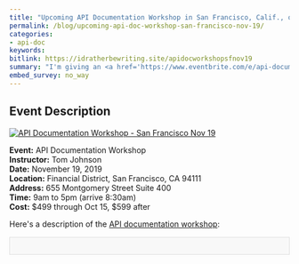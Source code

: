 ```yaml
---
title: "Upcoming API Documentation Workshop in San Francisco, Calif., on November 19, 2019"
permalink: /blog/upcoming-api-doc-workshop-san-francisco-nov-19/
categories:
- api-doc
keywords:
bitlink: https://idratherbewriting.site/apidocworkshopsfnov19
summary: "I'm giving an <a href='https://www.eventbrite.com/e/api-documentation-workshop-san-francisco-nov-19-2019-tickets-72043928329'>API Documentation Workshop</a> in San Francisco, California, on November 19, 2019. You can <a href='https://www.eventbrite.com/e/api-documentation-workshop-san-francisco-nov-19-2019-tickets-72043928329'>register on Eventbrite here</a>."
embed_survey: no_way
---
```


## Event Description

<a href="https://www.eventbrite.com/e/api-documentation-workshop-tickets-64803158993"><img src="https://idratherbewritingmedia.com/images/api/sanfrancisco_api_workshop.png" alt="API Documentation Workshop - San Francisco Nov 19"/></a>

**Event:** API Documentation Workshop<br/>
**Instructor:** Tom Johnson<br/>
**Date:** November 19, 2019 <br/>
**Location:** Financial District, San Francisco, CA 94111<br/>
**Address:** 655 Montgomery Street Suite 400<br/>
**Time:** 9am to 5pm (arrive 8:30am)<br/>
**Cost:** $499 through Oct 15, $599 after

Here's a description of the [API documentation workshop](https://www.eventbrite.com/e/api-documentation-workshop-tickets-64803158993):

<div style="background-color: #f8f8f8; border: 1px solid #dedede; padding: 15px; margin: 15px 0px;">
<script>
         var settings = {
           "async": true,
           "crossDomain": true,
           "url": "https://www.eventbriteapi.com/v3/events/72043928329/?token={{site.eventbrite_public_token}}",
           "method": "GET"
         }

         $.ajax(settings).done(function (response) {
           console.log(response);

           var name = response.name.html;
           $("#eventName").append(name);
          var content = response.description.html;
           $("#eventDescription").append(content);
           var url = response.url;
           $("#eventLink").append('<p><i>To register for the workshop, <a href="' + url + '">view the event on EventBrite</a> and click the <b>Tickets</b> button.</i></p>');
         });
      </script>
      <h2><div id="eventName"></div></h2>
      <div id="eventDescription"></div>
</div>

## Register for the Workshop

<div style="margin-top:10px;" id="eventLink"></div>

## Questions

If you have any questions, just reach out to me at <a href="mailto:tomjoht@gmail.com">tomjoht@gmail.com</a>.

(By the way, the above title, description, and link are pulled from EventBrite directly through the [Retrieve an Event](https://www.eventbrite.com/platform/api#/reference/event/retrieve-an-event) endpoint in the EventBrite API. This is something you'll learn to do in the workshop.)

{% include random_ad.html %}
